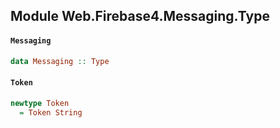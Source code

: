 ## Module Web.Firebase4.Messaging.Type

#### `Messaging`

``` purescript
data Messaging :: Type
```

#### `Token`

``` purescript
newtype Token
  = Token String
```


